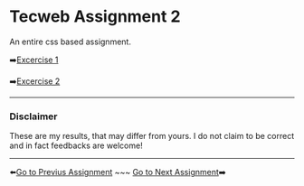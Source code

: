 # Tecweb Assignment 2
An entire css based assignment.

➡️[Excercise 1](1/)

➡️[Excercise 2](2/)

---
### Disclaimer
These are my results, that may differ from yours. I do not claim to be correct and in fact feedbacks are welcome!

---

⬅️[Go to Previus Assignment](../1_assignment/) ~~~ [Go to Next Assignment](../3_assignment/)➡️